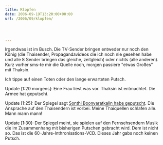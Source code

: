 ```yaml
---
title: Klopfen
date: 2006-09-19T13:20:00+00:00
url: /2006/09/klopfen/




---
```

Irgendwas ist im Busch. Die TV-Sender bringen entweder nur noch den König (die Thaisender, Propagandavideos die ich noch nie gesehen habe und alle 8 Sender bringen das gleiche, zeitgleich) oder nichts (alle anderen). Kurz vorher sms-te mir die Quelle noch, morgen passiere "etwas Großes" mit Thaksin.

Ich tippe auf einen Toten oder den lange erwarteten Putsch.

Update [1:20 morgens]: Eine Frau liest was vor. Thaksin ist entmachtet. Die Armee hat geputscht.

Update [1:25]: Der Spiegel sagt [Sonthi Boonyaratkalin habe geputscht][1]. Die Ansprache auf den Thaisendern ist vorbei. Meine Thaiquellen schlafen alle. Mann mann mann!

Update [1:30]: Der Spiegel meint, sie spielen auf den Fernsehsendern Musik die im Zusammenhang mit bisherigen Putschen gebracht wird. Dem ist nicht so. Das ist die 60-Jahre-Inthronisations-<span class="caps">VCD</span>. Dieses Jahr gabs noch keinen Putsch.

 [1]: http://www.spiegel.de/politik/ausland/0,1518,437962,00.html
